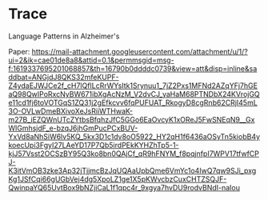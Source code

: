 # Trace
Language Patterns in Alzheimer's

Paper: https://mail-attachment.googleusercontent.com/attachment/u/1/?ui=2&ik=cae01de8a8&attid=0.1&permmsgid=msg-f:1619337695201068857&th=16790b0ddddc0739&view=att&disp=inline&saddbat=ANGjdJ8QKS32mfeKUPF-Z4ydaEJWJCe2f_cH7lQfILcRrWYsItk1Srynuu1_7jZ2Pxs1MFNd2AZqYFj7hGEaQ98QwIPoRxcNyBW671ibXgAcNzM_V2dvCJ_yaHaM68PTNDbX24KVrojGQe11cd1fj6toVOTGqS1ZQ31j2gEfkcvv6fqPUFUAT_RkogyD8cgRnb62CRjI45mL3O-OVLwDmeBXivoXeJsRiiWTHwaK-m27B_iEZQWnUTcZYtbsBfqhzJfC5GGo6EaOvcyK1xOReJ5FwSNEqN9__GxWlGmhsjdF_e-bzqJ6jhGmPucPCxBUV-YxVd8aNhSiW6lv5KQ_5kx3D1c1dv8oO5922_HY2qH1f6436aOSyTn5kiobB4ykoecUpi3FgyI27LAeYD17P7Qb5irdPEkKYHZhTp5-1-kjJ57Vsst2OCSzBY95Q3ko8bn0QAjCf_qR9hFNYM_f8pqjnfpI7WPV17tfwfCPJ-K3itVmOB3zke3Ap32jTjjmcBzJqUQAaUpbQme6VmYc1o4IwQ7qw9SJi_pxgKg1JSfCqi66gUGbVej4dg5XpoLZ1ge1X5pKWvcbzCuxCHTZSQJF-QwinpaYQ65UvtBox9bNZjiCaL1f1qpc4r_9xgya7hvDU9rodvBNdI-naIou
